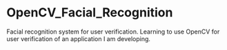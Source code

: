 # OpenCV_Facial_Recognition
Facial recognition system for user verification. Learning to use OpenCV for user verification of an application I am developing.
